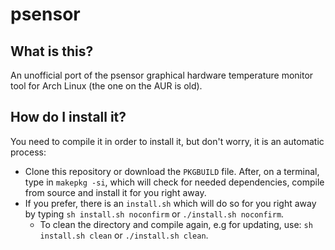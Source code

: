 # psensor

## What is this?
An unofficial port of the psensor graphical hardware temperature monitor tool for Arch Linux (the one on the AUR is old).

## How do I install it?
You need to compile it in order to install it, but don't worry, it is an automatic process:  
  - Clone this repository or download the `PKGBUILD` file. After, on a terminal, type in `makepkg -si`, which will check for needed dependencies, compile from source and install it for you right away.
  - If you prefer, there is an `install.sh` which will do so for you right away by typing `sh install.sh noconfirm` or `./install.sh noconfirm`.
      - To clean the directory and compile again, e.g for updating, use: `sh install.sh clean` or `./install.sh clean`.
